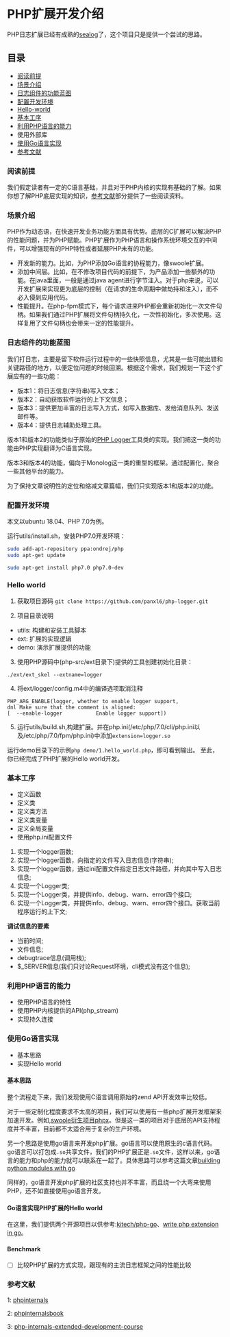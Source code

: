 # PHP扩展开发介绍

PHP日志扩展已经有成熟的[sealog](https://github.com/SeasX/SeasLog)了，这个项目只是提供一个尝试的思路。

## 目录

- [阅读前提](#阅读前提)
- [场景介绍](#场景介绍)
- [日志组件的功能蓝图](#日志组件的功能蓝图)
- [配置开发环境](#配置开发环境)
- [Hello-world](#Hello-world)
- [基本工序](#基本工序)
- [利用PHP语言的能力](#利用PHP语言的能力)
- 使用外部库
- [使用Go语言实现](#使用Go语言实现)
- [参考文献](#参考文献)
  

### 阅读前提
我们假定读者有一定的C语言基础，并且对于PHP内核的实现有基础的了解。如果你想了解PHP底层实现的知识，[参考文献](#参考文献)部分提供了一些阅读资料。

### 场景介绍

PHP作为动态语，在快速开发业务功能方面具有优势。底层的C扩展可以解决PHP的性能问题，并为PHP赋能。PHP扩展作为PHP语言和操作系统环境交互的中间件，可以增强现有的PHP特性或者延展PHP未有的功能。
- 开发新的能力。比如，为PHP添加Go语言的协程能力，像swoole扩展。
- 添加中间层。比如，在不修改项目代码的前提下，为产品添加一些额外的功能。在java里面，一般是通过java agent进行字节注入。对于php来说，可以开发扩展来实现更为底层的控制（在请求的生命周期中做劫持和注入），而不必入侵到应用代码。
- 性能提升。在php-fpm模式下，每个请求进来PHP都会重新初始化一次文件句柄。如果我们通过PHP扩展将文件句柄持久化，一次性初始化，多次使用。这样复用了文件句柄也会带来一定的性能提升。

### 日志组件的功能蓝图
我们打日志，主要是留下软件运行过程中的一些快照信息，尤其是一些可能出错和关键路径的地方，以便定位问题的时候回溯。根据这个需求，我们规划一下这个扩展应有的一些功能：
- 版本1：将日志信息(字符串)写入文本；
- 版本2：自动获取软件运行的上下文信息；
- 版本3：提供更加丰富的日志写入方式，如写入数据库、发给消息队列、发送邮件等。
- 版本4：提供日志辅助处理工具。

版本1和版本2的功能类似于原始的[PHP Logger](https://github.com/katzgrau/KLogger)工具类的实现。我们把这一类的功能由PHP实现翻译为C语言实现。

版本3和版本4的功能，偏向于Monolog这一类的重型的框架。通过配置化，聚合一些其他平台的能力。

为了保持文章说明性的定位和缩减文章篇幅，我们只实现版本1和版本2的功能。


### 配置开发环境
本文以ubuntu 18.04、PHP 7.0为例。

运行utils/install.sh，安装PHP7.0开发环境：
```bash
sudo add-apt-repository ppa:ondrej/php
sudo apt-get update

sudo apt-get install php7.0 php7.0-dev
```

### Hello world
1. 获取项目源码
`git clone https://github.com/panxl6/php-logger.git`

2. 项目目录说明
- utils: 构建和安装工具脚本
- ext: 扩展的实现逻辑
- demo: 演示扩展提供的功能

3. 使用PHP源码中(php-src/ext目录下)提供的工具创建初始化目录：
```
./ext/ext_skel --extname=logger
```

4. 将ext/logger/config.m4中的编译选项取消注释
```
PHP_ARG_ENABLE(logger, whether to enable logger support,
dnl Make sure that the comment is aligned:
[  --enable-logger           Enable logger support])
```

5. 运行utils/build.sh,构建扩展。并在php.ini(/etc/php/7.0/cli/php.ini以及/etc/php/7.0/fpm/php.ini)中添加`extension=logger.so`

运行demo目录下的示例`php demo/1.hello_world.php`，即可看到输出。
至此，你已经完成了PHP扩展的Hello world开发。


### 基本工序
- 定义函数
- 定义类
- 定义类方法
- 定义类变量
- 定义全局变量
- 使用php.ini配置文件


1. 实现一个logger函数;
2. 实现一个logger函数，向指定的文件写入日志信息(字符串);
3. 实现一个logger函数，通过ini配置文件指定日志文件路径，并向其中写入日志信息;
4. 实现一个Logger类;
5. 实现一个Logger类，并提供info、debug、warn、error四个接口;
6. 实现一个Logger类，并提供info、debug、warn、error四个接口。获取当前程序运行的上下文;


**调试信息的要素**
- 当前时间;
- 文件信息;
- debugtrace信息(调用栈);
- $_SERVER信息(我们只讨论Request环境，cli模式没有这个信息);

### 利用PHP语言的能力
- 使用PHP语言的特性
- 使用PHP内核提供的API(php_stream)
- 实现持久连接


### 使用Go语言实现
- 基本思路
- 实现Hello world

#### 基本思路
整个流程走下来，我们发现使用C语言调用原始的zend API开发效率比较低。

对于一些定制化程度要求不太高的项目，我们可以使用有一些php扩展开发框架来加速开发。例如,[swoole衍生项目phpx](https://github.com/swoole/phpx)。但是这一类的项目对于底层的API支持程度并不丰富，目前都不太适合用于复杂的生产环境。

另一个思路是使用go语言来开发php扩展。go语言可以使用原生的c语言代码。go语言可以打包成`.so`共享文件，我们的PHP扩展正是`.so`文件，这样以来，go语言的能力和php的能力就可以联系在一起了。具体思路可以参考这篇文章[building python modules with go](https://blog.filippo.io/building-python-modules-with-go-1-5/)

同样的，go语言开发php扩展的社区支持也并不丰富，而且绕一个大弯来使用PHP，还不如直接使用go语言开发。

#### Go语言实现PHP扩展的Hello world
在这里，我们提供两个开源项目以供参考:[kitech/php-go](https://github.com/kitech/php-go)、[write php extension in go](https://github.com/do-aki/gophp_sample)。

#### Benchmark
- [ ] 比较PHP扩展的方式实现，跟现有的主流日志框架之间的性能比较

### 参考文献

1: [phpinternals](https://phpinternals.net/)

2: [phpinternalsbook](http://www.phpinternalsbook.com/)

3: [php-internals-extended-development-course](https://github.com/huqinlou0123/php-internals-extended-development-course)
